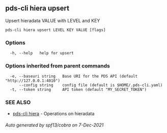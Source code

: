 ## pds-cli hiera upsert

Upsert hieradata VALUE with LEVEL and KEY

```
pds-cli hiera upsert LEVEL KEY VALUE [flags]
```

### Options

```
  -h, --help   help for upsert
```

### Options inherited from parent commands

```
  -e, --baseuri string   Base URI for the PDS API (default "http://127.0.0.1:4010")
      --config string    config file (default is $HOME/.pds-cli.yaml)
  -t, --token string     API token (default "MY_SECRET_TOKEN")
```

### SEE ALSO

* [pds-cli hiera](pds-cli_hiera.md)	 - Operations on hieradata

###### Auto generated by spf13/cobra on 7-Dec-2021
